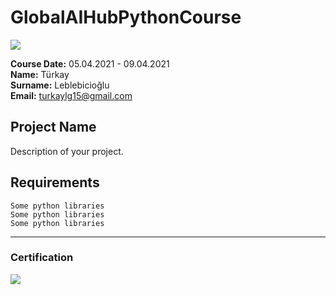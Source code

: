 # GlobalAIHubPythonCourse
![](img/newlogo.png)

**Course Date:** 05.04.2021 - 09.04.2021  
**Name:** Türkay  
**Surname:** Leblebicioğlu  
**Email:** turkaylg15@gmail.com  

## Project Name
Description of your project.

## Requirements
```
Some python libraries
Some python libraries
Some python libraries
```
---

### Certification
![](img/TopLearnerCertificate.png)

